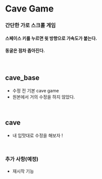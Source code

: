 # Cave Game

### 간단한 가로 스크롤 게임
#### 스페이스 키를 누르면 윗 방향으로 가속도가 붙는다.
#### 동굴은 점차 좁아진다. 

<br/>

## cave_base
- 수정 전 기본 cave game
- 원본에서 거의 수정을 하지 않았다.

<br/>

## cave
- 내 입맛대로 수정을 해보자 !

<br/>

### 추가 사항(예정)
- 재시작 기능
